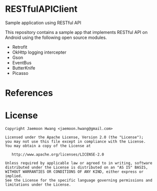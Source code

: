 # RESTfulAPIClient
Sample application using RESTful API

This repository contains a sample app that implements RESTful API on Android using the following open source modules.
* Retrofit
* OkHttp logging intercepter
* Gson
* EventBus
* ButterKnife
* Picasso

# References

License
=======

    Copyright Jaemoon Hwang <jaemoon.hwang@gmail.com>

    Licensed under the Apache License, Version 2.0 (the "License");
    you may not use this file except in compliance with the License.
    You may obtain a copy of the License at

       http://www.apache.org/licenses/LICENSE-2.0

    Unless required by applicable law or agreed to in writing, software
    distributed under the License is distributed on an "AS IS" BASIS,
    WITHOUT WARRANTIES OR CONDITIONS OF ANY KIND, either express or implied.
    See the License for the specific language governing permissions and
    limitations under the License.
